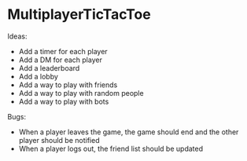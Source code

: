 # MultiplayerTicTacToe
Ideas:
- Add a timer for each player
- Add a DM for each player
- Add a leaderboard
- Add a lobby
- Add a way to play with friends
- Add a way to play with random people
- Add a way to play with bots

Bugs:
- When a player leaves the game, the game should end and the other player should be notified
- When a player logs out, the friend list should be updated


